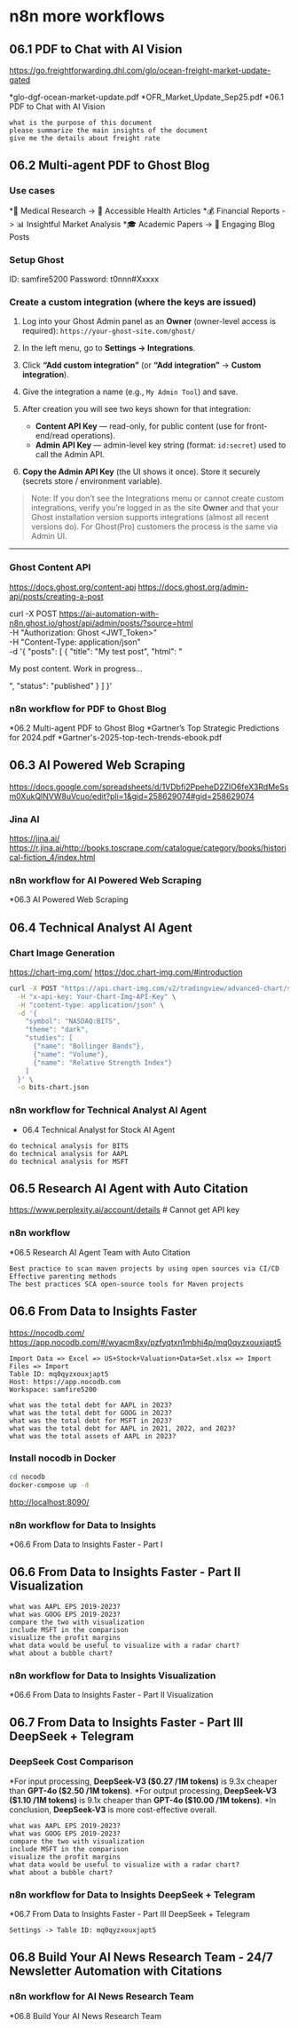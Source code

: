 # n8n more workflows

## 06.1 PDF to Chat with AI Vision

<https://go.freightforwarding.dhl.com/glo/ocean-freight-market-update-gated>

*glo-dgf-ocean-market-update.pdf
*OFR_Market_Update_Sep25.pdf
*06.1 PDF to Chat with AI Vision

```chat
what is the purpose of this document
please summarize the main insights of the document
give me the details about freight rate
```

## 06.2 Multi-agent PDF to Ghost Blog

### Use cases

*📑 Medical Research -> 📘 Accessible Health Articles
*💰 Financial Reports -> 📊 Insightful Market Analysis
*🎓 Academic Papers -> 📄 Engaging Blog Posts

### Setup Ghost

ID: samfire5200
Password: t0nnn#Xxxxx

### Create a custom integration (where the keys are issued)

1. Log into your Ghost Admin panel as an **Owner** (owner-level access is required):
   `https://your-ghost-site.com/ghost/`
2. In the left menu, go to **Settings → Integrations**.
3. Click **“Add custom integration”** (or **“Add integration”** → **Custom integration**).
4. Give the integration a name (e.g., `My Admin Tool`) and save.
5. After creation you will see two keys shown for that integration:

   * **Content API Key** — read-only, for public content (use for front-end/read operations).
   * **Admin API Key** — admin-level key string (format: `id:secret`) used to call the Admin API.
6. **Copy the Admin API Key** (the UI shows it once). Store it securely (secrets store / environment variable).

> Note: If you don’t see the Integrations menu or cannot create custom integrations, verify you’re logged in as the site **Owner** and that your Ghost installation version supports integrations (almost all recent versions do). For Ghost(Pro) customers the process is the same via Admin UI.

---

### Ghost Content API

<https://docs.ghost.org/content-api>
<https://docs.ghost.org/admin-api/posts/creating-a-post>

curl -X POST https://ai-automation-with-n8n.ghost.io/ghost/api/admin/posts/?source=html \
  -H "Authorization: Ghost <JWT_Token>" \
  -H "Content-Type: application/json" \
  -d '{
    "posts": [
        {
            "title": "My test post",
            "html": "<p>My post content. Work in progress...</p>",
            "status": "published"
        }
    ]
  }'

### n8n workflow for PDF to Ghost Blog

*06.2 Multi-agent PDF to Ghost Blog
*Gartner’s Top Strategic Predictions for 2024.pdf
*Gartner's-2025-top-tech-trends-ebook.pdf

## 06.3 AI Powered Web Scraping

<https://docs.google.com/spreadsheets/d/1VDbfi2PpeheD2ZlO6feX3RdMeSsm0XukQlNVW8uVcuo/edit?pli=1&gid=258629074#gid=258629074>

### Jina AI

<https://jina.ai/>
<https://r.jina.ai/http://books.toscrape.com/catalogue/category/books/historical-fiction_4/index.html>

### n8n workflow for AI Powered Web Scraping

*06.3 AI Powered Web Scraping

## 06.4 Technical Analyst AI Agent

### Chart Image Generation

<https://chart-img.com/>
<https://doc.chart-img.com/#introduction>

```bash test
curl -X POST "https://api.chart-img.com/v2/tradingview/advanced-chart/storage" \
  -H "x-api-key: Your-Chart-Img-API-Key" \
  -H "content-type: application/json" \
  -d '{
    "symbol": "NASDAQ:BITS",
    "theme": "dark",
    "studies": [
      {"name": "Bollinger Bands"},
      {"name": "Volume"},
      {"name": "Relative Strength Index"}
    ]
  }' \
  -o bits-chart.json
```

### n8n workflow for Technical Analyst AI Agent

* 06.4 Technical Analyst for Stock AI Agent

```Chat
do technical analysis for BITS
do technical analysis for AAPL
do technical analysis for MSFT
```

## 06.5 Research AI Agent with Auto Citation

<https://www.perplexity.ai/account/details> # Cannot get API key

### n8n workflow

*06.5 Research AI Agent Team with Auto Citation

```chat
Best practice to scan maven projects by using open sources via CI/CD
Effective parenting methods
The best practices SCA open-source tools for Maven projects
```

## 06.6 From Data to Insights Faster

<https://nocodb.com/>
<https://app.nocodb.com/#/wyacm8xy/pzfyqtxn1mbhi4p/mq0qyzxouxjapt5>

```note
Import Data => Excel => US+Stock+Valuation+Data+Set.xlsx => Import Files => Import
Table ID: mq0qyzxouxjapt5
Host: https://app.nocodb.com
Workspace: samfire5200
```

```chat
what was the total debt for AAPL in 2023?
what was the total debt for GOOG in 2023?
what was the total debt for MSFT in 2023?
what was the total debt for AAPL in 2021, 2022, and 2023?
what was the total assets of AAPL in 2023?
```

### Install nocodb in Docker

```cmd
cd nocodb
docker-compose up -d
```

<http://localhost:8090/>

### n8n workflow for Data to Insights

*06.6 From Data to Insights Faster - Part I

## 06.6 From Data to Insights Faster - Part II Visualization

```chat
what was AAPL EPS 2019-2023?
what was GOOG EPS 2019-2023?
compare the two with visualization
include MSFT in the comparison
visualize the profit margins
what data would be useful to visualize with a radar chart?
what about a bubble chart?
```

### n8n workflow for Data to Insights Visualization

*06.6 From Data to Insights Faster - Part II Visualization

## 06.7 From Data to Insights Faster - Part III DeepSeek + Telegram

### **DeepSeek Cost Comparison**

*For input processing, **DeepSeek-V3 (\$0.27 /1M tokens)** is 9.3x cheaper than **GPT-4o (\$2.50 /1M tokens)**.
*For output processing, **DeepSeek-V3 (\$1.10 /1M tokens)** is 9.1x cheaper than **GPT-4o (\$10.00 /1M tokens)**.
*In conclusion, **DeepSeek-V3** is more cost-effective overall.

```Telegram chat
what was AAPL EPS 2019-2023?
what was GOOG EPS 2019-2023?
compare the two with visualization
include MSFT in the comparison
visualize the profit margins
what data would be useful to visualize with a radar chart?
what about a bubble chart?
```

### n8n workflow for Data to Insights DeepSeek + Telegram

*06.7 From Data to Insights Faster - Part III DeepSeek + Telegram

```note
Settings -> Table ID: mq0qyzxouxjapt5
```

## 06.8 Build Your AI News Research Team - 24/7 Newsletter Automation with Citations

### n8n workflow for AI News Research Team

*06.8 Build Your AI News Research Team
